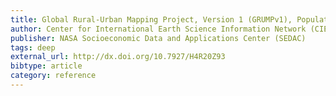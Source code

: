 ```yaml
---
title: Global Rural-Urban Mapping Project, Version 1 (GRUMPv1), Population Density Grid
author: Center for International Earth Science Information Network (CIESIN), Columbia University, International Food Policy Research Institute, The World Bank, and Centro Internacional de Agricultura Tropical
publisher: NASA Socioeconomic Data and Applications Center (SEDAC)
tags: deep
external_url: http://dx.doi.org/10.7927/H4R20Z93
bibtype: article
category: reference
---
```

